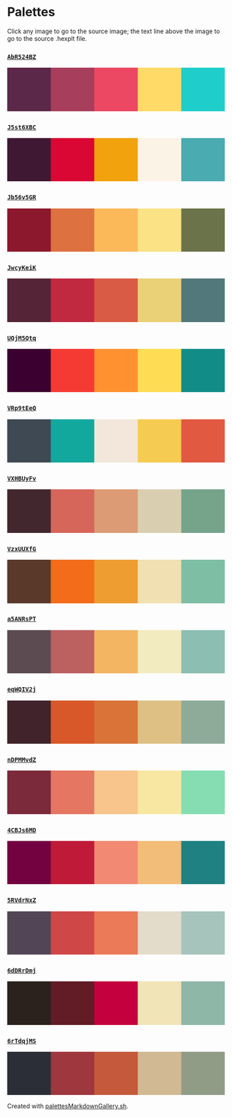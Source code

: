 # Palettes

Click any image to go to the source image; the text line above the image to go to the source .hexplt file.

### [`AbR524BZ`](AbR524BZ.hexplt)

[ ![AbR524BZ.png](AbR524BZ.png) ](AbR524BZ.png)

### [`J5st6XBC`](J5st6XBC.hexplt)

[ ![J5st6XBC.png](J5st6XBC.png) ](J5st6XBC.png)

### [`Jb56v5GR`](Jb56v5GR.hexplt)

[ ![Jb56v5GR.png](Jb56v5GR.png) ](Jb56v5GR.png)

### [`JwcyKeiK`](JwcyKeiK.hexplt)

[ ![JwcyKeiK.png](JwcyKeiK.png) ](JwcyKeiK.png)

### [`UQjM5Qtq`](UQjM5Qtq.hexplt)

[ ![UQjM5Qtq.png](UQjM5Qtq.png) ](UQjM5Qtq.png)

### [`VRp9tEeQ`](VRp9tEeQ.hexplt)

[ ![VRp9tEeQ.png](VRp9tEeQ.png) ](VRp9tEeQ.png)

### [`VXHBUyFv`](VXHBUyFv.hexplt)

[ ![VXHBUyFv.png](VXHBUyFv.png) ](VXHBUyFv.png)

### [`VzxUUXfG`](VzxUUXfG.hexplt)

[ ![VzxUUXfG.png](VzxUUXfG.png) ](VzxUUXfG.png)

### [`a5ANRsPT`](a5ANRsPT.hexplt)

[ ![a5ANRsPT.png](a5ANRsPT.png) ](a5ANRsPT.png)

### [`eqWQIV2j`](eqWQIV2j.hexplt)

[ ![eqWQIV2j.png](eqWQIV2j.png) ](eqWQIV2j.png)

### [`nDPMMvdZ`](nDPMMvdZ.hexplt)

[ ![nDPMMvdZ.png](nDPMMvdZ.png) ](nDPMMvdZ.png)

### [`4CBJs6MD`](4CBJs6MD.hexplt)

[ ![4CBJs6MD.png](4CBJs6MD.png) ](4CBJs6MD.png)

### [`5RVdrNxZ`](5RVdrNxZ.hexplt)

[ ![5RVdrNxZ.png](5RVdrNxZ.png) ](5RVdrNxZ.png)

### [`6dDRrDmj`](6dDRrDmj.hexplt)

[ ![6dDRrDmj.png](6dDRrDmj.png) ](6dDRrDmj.png)

### [`6rTdqjMS`](6rTdqjMS.hexplt)

[ ![6rTdqjMS.png](6rTdqjMS.png) ](6rTdqjMS.png)

Created with [palettesMarkdownGallery.sh](https://github.com/earthbound19/_ebDev/blob/master/scripts/palettesMarkdownGallery.sh).